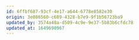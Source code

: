 ```yaml
---
id: 6ffbf687-93cf-4e17-a644-6778e8582e30
origin: 3e086560-c689-4328-b7e9-9f1b56723ba9
updated_by: 3574a48a-d509-4c9e-9e37-5b83b6cfdc78
updated_at: 1649690967
---
```

